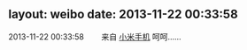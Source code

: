 layout: weibo
date: 2013-11-22 00:33:58
---
<meta name="referrer" content="no-referrer" />

2013-11-22 00:33:58  &nbsp;&nbsp;&nbsp;&nbsp;&nbsp;&nbsp; 来自 <a href="http://app.weibo.com/t/feed/22zMnn" rel="nofollow">小米手机</a>
呵呵…… ​​​
